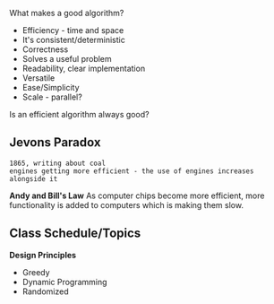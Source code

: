 What makes a good algorithm?
- Efficiency - time and space
- It's consistent/deterministic
- Correctness
- Solves a useful problem
- Readability, clear implementation
- Versatile
- Ease/Simplicity
- Scale - parallel?

Is an efficient algorithm always good?

## Jevons Paradox
	1865, writing about coal
	engines getting more efficient - the use of engines increases alongside it

**Andy and Bill's Law**
	As computer chips become more efficient, more functionality is added to computers which is making them slow. 

## Class Schedule/Topics

**Design Principles**
- Greedy
- Dynamic Programming
- Randomized